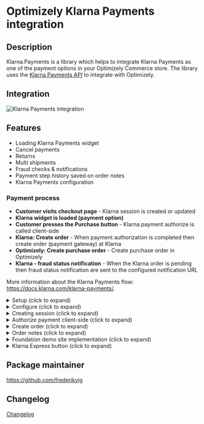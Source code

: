 # Optimizely Klarna Payments integration

## Description

Klarna.Payments is a library which helps to integrate Klarna Payments as one of the payment options in your Optimizely Commerce store. The library uses the [Klarna Payments API](https://developers.klarna.com/api/#payments-api) to integrate with Optimizely.

## Integration

![Klarna Payments integration](https://github.com/Geta/Klarna/raw/master/docs/images/klarna-payments-integration.png)

## Features

- Loading Klarna Payments widget
- Cancel payments
- Returns
- Multi shipments
- Fraud checks & notifications
- Payment step history saved on order notes
- Klarna Payments configuration

### Payment process

- **Customer visits checkout page** - Klarna session is created or updated
- **Klarna widget is loaded (payment option)**
- **Customer presses the Purchase button** - Klarna payment authorize is called client-side
- **Klarna: Create order** - When payment authorization is completed then create order (payment gateway) at Klarna
- **Optimizely: Create purchase order** - Create purchase order in Optimizely
- **Klarna - fraud status notification** - When the Klarna order is pending then fraud status notification are sent to the configured notification URL

More information about the Klarna Payments flow: https://docs.klarna.com/klarna-payments/.

<details>
  <summary>Setup (click to expand)</summary>

Start by installing the NuGet package (use [NuGet](https://nuget.optimizely.com/))

```
dotnet add package Klarna.Payments.v3
```

In Startup.cs

```
public void ConfigureServices(IServiceCollection services)
{
    ...
    services.AddKlarnaPayments();
}
```

</details>
<details>
  <summary>Configure (click to expand)</summary>

Login into Optimizely with a CommerceAdmin user and go to **Commerce -> Administration -> Payments**. Then click **New** and in **Overview** tab fill:

- **Name(\*)**
- **System Keyword(\*)** - KlarnaPayments (the integration will not work when something else is entered in this field)
- **Language(\*)** - allows a specific language to be specified for the payment gateway
- **Class Name(\*)** - choose **Klarna.Payments.KlarnaPaymentGateway**
- **Payment Class(\*)** - choose **Mediachase.Commerce.Orders.OtherPayment**
- **IsActive** - **Yes**
- **Supports Recurring** - **No** - this Klarna Payments integration does not support recurring payments

(\*) mandatory

- select shipping methods available for this payment

![Payment method settings](/docs/screenshots/payment-overview.PNG?raw=true "Payment method settings")

## Configuration

Once you have created the payment method in the Commerce interface, go to your stores appsettings.json file and add the configuration using the following convention **Klarna -> Payments -> MarketId**.

Example:

```
"Klarna": {
    "Payments": {
      "US": { // This is the market id
        ...
      }
    }
}
```

There are 6 properties that are required and several others that are optional or that have default values that can be changed if needed.

For a developer test account see: https://docs.klarna.com/resources/test-environment/. 

### Required properties

| Name      | Description |
| ----------- | ----------- |
| Mid      | Merchant ID - Get this from the Klarna Merchant Portal       |
| Username   | API username - provided by Klarna        |
| Password   | API password - provided by Klarna        |
| ApiUrl   | Base Url - See the Klarna documentation for the API endpoints: https://developers.klarna.com/api/#api-urls. Klarna API requires HTTPS.        |
| ConfirmationUrl   | URL of the merchant confirmation page. The consumer will be redirected back to the confirmation page if the consumer is sent to the redirect URL after placing the order. Insert {session.id} and/or {order.id} as placeholder to connect either of those IDs to the URL        |
| NotificationUrl   | URL for notifications on pending orders. Insert {session.id} and/or {order.id} as placeholder to connect either of those IDs to the URL        |
| PushUrl   | URL that will be requested when an order is completed. Should be different than checkout and confirmation URLs. Insert {session.id} and/or {order.id} as placeholder to connect either of those IDs to the URL        |

Example: 

```
"Klarna": {
    "Payments": {
      "US": {
        "Mid": "",
        "Username": "",
        "Password": "",
        "ApiUrl": "https://api-na.playground.klarna.com/",
        "ConfirmationUrl": "/klarnaapi/order/confirmation/",
        "NotificationUrl": "/klarnaapi/fraud",
        "PushUrl": "/klarnaapi/push?klarna_order_id={order.id}"
      }
	}
}
```

### Other properties

| Name      | Description |
| ----------- | ----------- |
| WidgetDetailsColor       | Color for the bullet points within the iFrame. Value should be a CSS hex color, e.g. "#FF9900"       |
| WidgetBorderColor        | Color for the border of elements within the iFrame. Value should be a CSS hex color, e.g. "#FF9900"       |
| WidgetSelectedBorderColor         | Color for the border of elements within the iFrame when selected by the customer. Value should be a CSS hex color, e.g. "#FF9900"       |
| WidgetTextColor         | Color for the texts within the iFrame. Value should be a CSS hex color, e.g. "#FF9900"       |
| WidgetBorderRadius          | Radius for the border of elements within the iFrame. Example: 2px       |
| Design         | Design package to use in the session. This can only be used if a custom design has been implemented for Klarna Payments and agreed upon in the agreement. It might have a financial impact. Klarna Delivery manager will provide the value for the parameter.        |
| SendProductAndImageUrl         | Send product and image URL to Klarna for each line item. true/false. Default: true      |
| UseAttachments          | If true extra data can be shared with Klarna. See example: DemoSessionBuilder.cs in demo site.       |
| CustomerPreAssessment          | If not set, customer data will not be sent to Klarna before making a purchase. Default: false       |
| AutoCapture          | Allow merchant to trigger auto capturing. Default: false       |

After you've added the appsettings configuration you need to add it under ConfigureServices in Startup.cs. The convention is to use the Market ID as the name.

Example:

```csharp
private readonly IConfiguration _configuration;

public Startup(IWebHostEnvironment webHostingEnvironment, IConfiguration configuration)
{
	_webHostingEnvironment = webHostingEnvironment;
	_configuration = configuration;
}

public void ConfigureServices(IServiceCollection services)
{
	services.Configure<PaymentsConfiguration>("US", _configuration.GetSection("Klarna:Payments:US")); // US is the market id
}
```

After payment is completed (in Foundation this would be in the CheckoutController and PlaceOrder method), the [confirmation url](https://developers.klarna.com/api/#payments-api__create-a-new-credit-sessionmerchant_urls__confirmation) must be called. This can be done like this:

```csharp
var result = _klarnaPaymentsService.Complete(purchaseOrder);
	
if (result.IsRedirect)
{
    return Redirect(result.RedirectUrl);
}
```

This will then redirect to what you configured under ConfirmationUrl above. In Foundation we have the following code:

```csharp
[Route("klarnaapi")]
public class KlarnaPaymentsApiController : Controller
{
	[Route("order/confirmation")]
	public ActionResult OrderConfirmation(string orderNumber)
	{
		var purchaseOrder = _purchaseOrderRepository.Load(orderNumber);

		if (purchaseOrder == null)
		{
			return NotFound();
		}

		return Redirect(_checkoutService.BuildRedirectionUrl());
	}
}
```

[Notification url](https://developers.klarna.com/api/#payments-api__create-a-new-credit-sessionmerchant_urls__notification) is called by Klarna for fraud updates. In the example above the URL would be '/klarnaapi/fraud'. 

```csharp
[Route("klarnaapi")]
public class KlarnaPaymentsApiController : Controller
{
	[Route("fraud")]
	[HttpPost]
	public ActionResult FraudNotification(NotificationModel notification)
	{
		_klarnaPaymentsService.FraudUpdate(notification);
		return Ok();
	}
}
```

When a payment needs an additional review, the payment in Optimizely is set to the status PENDING and the order to ONHOLD. When the fraud status callback URL is called and the payment is accepted the payment status will be set to PROCESSED and the order to ONHOLD. If the payment is rejected by Klarna the payment status is set to FAILED.

[Push url](https://developers.klarna.com/api/#payments-api__create-a-new-credit-sessionmerchant_urls__push) is called by Klarna when an order is completed in order for Optimizely to acknowledge the order. In the example above the URL would be '/klarnaapi/push?klarna_order_id={order.id}'. 

```csharp
[Route("klarnaapi")]
public class KlarnaPaymentsApiController : Controller
{
	[Route("push")]
	[HttpPost]
	public async Task<ActionResult> Push(string klarna_order_id)
	{
		if (klarna_order_id == null)
		{
			return BadRequest();
		}

		var purchaseOrder = _klarnaPaymentsService.GetPurchaseOrderByKlarnaOrderId(klarna_order_id);
		if (purchaseOrder == null)
		{
			return NotFound();
		}

		// Acknowledge the order through the order management API
		await _klarnaPaymentsService.AcknowledgeOrder(purchaseOrder);

		return Ok();
	}
}
```

The `SendProductAndImageUrl` property indicates if the product (in cart) page and image URL should be sent to Klarna and displayed in the Merchant Portal. When the `UseAttachments` property is set to true - the developer should send extra information to Klarna. See the [Klarna documentation](https://developers.klarna.com/documentation/klarna-payments/integration-guide/create-session/#extra-merchant-data) for more detailed explanation.

The `Pre-assesment` field indicates if customer information should be sent to Klarna prior to authorization. Klarna will review this information to verify if the customer can buy via Klarna. This option is only available in the U.S. market and will be ignored for all other markets. Below is a code snippet for sending customer information. An implementation of the ISessionBuilder can be used for setting this information. The ISessionBuilder interface is explained later in this document.

```chsarp
sessionRequest.Customer = new Customer
{
    DateOfBirth = "1980-01-01",
    Gender = "Male",
    LastFourSsn = "1234"
};
```

**Taxes: If the line items prices already include sales tax - make sure that PricesIncludeTax is set to true. This can be configured per market in Optimizely Commerce. Default is false.**

- In the **Markets** tab select a market for which this payment will be available.
  </details>

<details>
  <summary>Creating session (click to expand)</summary>

A session at Klarna should be created when the visitor is on the checkout page. The CreateOrUpdateSession method will create a new session when it does not exist, or update the current one. Use the SessionSettings object and the AdditionalValues property (IDictionary<string, object>) to pass extra data that can be used in the session builder.

Example:

```csharp
await _klarnaPaymentsService.CreateOrUpdateSession(MyCart, new SessionSettings(SiteDefinition.Current.SiteUrl));
```

It's possible to create an implementation of the ISessionBuilder. The Build method is called after all default values are set. This way you're able to override existing values or set missing ones. MerchantReference1 is used for the Purchase Order Number from Optimizely, MerchantReference2 can be used for additional data for that order which the merchant can then use to search and locate that particular order in the Klarna Portal (see example below in DemoSessionBuilder). The `includePersonalInformation` parameter indicates if personal information can be sent to Klarna. There are some restrictions for certain countries. For example, countries in the EU can only send personal information once customer has actively selected a Klarna payment method. For more details on legal & privacy [see here](https://developers.klarna.com/documentation/klarna-payments/legal-privacy/). 

You can add additional merchant data like customer data, subscription, event, reservation details etc when `UseAttachments` is set to true (see configuration above). [Here's a list](https://developers.klarna.com/api/#payments-api-create-a-new-credit-session) of all the different supported parameters. 

Below is an example implementation of ISessionBuilder.

```csharp
public class DemoSessionBuilder : ISessionBuilder
{
        public Session Build(Session session, ICart cart, PaymentsConfiguration configuration, IDictionary<string, object> dic = null, bool includePersonalInformation = false)
    {
        if (includePersonalInformation && paymentsConfiguration.CustomerPreAssessment)
        {
            session.Customer = new Customer
            {
                DateOfBirth = "1980-01-01",
                Gender = "Male",
                LastFourSsn = "1234"
            };
        }
        session.MerchantReference2 = "12345";

        if (paymentsConfiguration.UseAttachments && PrincipalInfo.CurrentPrincipal.Identity.IsAuthenticated)
		{
			var converter = new IsoDateTimeConverter
			{
				DateTimeFormat = "yyyy'-'MM'-'dd'T'HH':'mm':'ss'Z'"
			};

			var customerContact = PrincipalInfo.CurrentPrincipal.GetCustomerContact();

			var customerAccountInfos = new List<Dictionary<string, object>>
				{
					new Dictionary<string, object>
					{
						{ "unique_account_identifier",  PrincipalInfo.CurrentPrincipal.GetContactId() },
						{ "account_registration_date", customerContact.Created },
						{ "account_last_modified", customerContact.Modified }
					}
				};

			var emd = new Dictionary<string, object>
				{
					{ "customer_account_info", customerAccountInfos}
				};

			session.Attachment = new Attachment
			{
				ContentType = "application/vnd.klarna.internal.emd-v2+json",
				Body = JsonConvert.SerializeObject(emd, converter)
			};
		}
        return session;
    }
}
```

The following properties are set by default (read from current cart and payment method configurations):

- **PurchaseCountry**
- **MerchantUrl.Confirmation**
- **MerchantUrl.Notification**
- **Options**
- **OrderAmount**
- **PurchaseCurrency**
- **Locale**
- **OrderLines**
- **ShippingAddress**
- **BillingAddress**

Read more about the different parameters: https://developers.klarna.com/api/#payments-api-create-a-new-credit-session.

When `UseAttachments` is set to true, extra information can be send to Klarna. The code snippet above (DemoSessionBuilder) shows an example how you can implement this. [Here's the full documentation](https://developers.klarna.com/documentation/klarna-payments/integration-guide/create-session/#extra-merchant-data) by Klarna.

</details>

<details>
  <summary>Authorize payment client-side (click to expand)</summary>

The last step just before creating an order is to do an [authorization call](https://developers.klarna.com/documentation/klarna-payments/integration-guide/authorize/). In this call we will provide Klarna with any missing personal information (which might be missing due to legislation). Up until now, no personal information might have been synced to Klarna, which makes risk assessment quite hard to accomplish. During the authorize call we provide Klarna with the required personal information (billing-/shipping address, customer info). Klarna will conduct a full risk assessment after which it will provide immediate feedback, which is described on the previously linked [docs](https://developers.klarna.com/documentation/klarna-payments/integration-guide/authorize/).

As Foundation supports both authenticated and anonymous checkout, we have multiple ways to retrieve personal information for the current customer.

Ways to retrieve personal information (PI):

- Authenticated user
  - In this case we expect that (most of) the personal information exists server side. We do an api call to the provided KlarnaPaymentController (url: "/klarnaapi/personal") to retrieve personal information. Due to the way the Foundation checkout process is set up, we have to provide the currently selected billing address id; because it is not stored server side (yet).
- Anonymous user
  - In this case we expect that no information exists server side. We retrieve personal information from form fields and use that to populate the object with personal information.

If anything goes wrong it could be that the Klarna widget will display a pop-up, allowing the user to recover from any errors. In case of non-recoverable error(s); the widget should be hidden and we should inform the user to select a different payment method. If the authorization is not approved, also check the show_form value returned, if it is false, then do not show the Klarna payment method anymore to the user in that user session. The happy flow (no errors) would mean that we will retrieve an authorization token from Klarna and can continue with the checkout process.
Receiving an authorization token means that the risk assessment succeeded and we're able to complete the order. The authorization token is provided during the form post to Optimizely (purchase). This authorization token is important because it allows us to make sure no changes were made client side (as you can change the cart items in the authorization call as well).

**Checkout flow:**

Step 1: Showing checkout page (by default no personal information is shared)
- Server side - During checkout we use the CreateOrUpdateSession to update the session at Klarna (this does not contain any PI)

Step 2: Placing order (personal information is shared)
- Client side - When the user clicks on 'Place order' we use the Klarna javascript library to do an authorize call, providing the necessary customer information. Best practice is to disable the place order button after the user clicks it to prevent subsequent calls.
  - If authorize succeeds we receive an authorization token, which we add to the checkout form and pass on to our server
  - If authorize fails, for example if there are no offers based on the user's personal info, we flip a boolean on the user's cart server side. That boolean will allow the CreateOrUpdateSession to send PI to Klarna in any subsequent call (IKlarnaPaymentsService - AllowedToSharePersonalInformation).
- Server side - After authorize we take our cart and using this session and the authorization token we can create an order in Klarna.
  - If creating an order fails, the authorize request has been tampered with and the payment fails

In your own implementation you can use Klarna.Payments.js as a reference implementation. The existing Checkout.js has been modified slightly in order to 1. (re-)load the Klarna widget after updating the order summary and 2. do an authorization call to Optimizely on `jsCheckoutForm` submit.

### Finalizing
The user may, in some cases, need to introduce data a second time (e.g. providing a legal authorization, or selecting a bank account). We call this the finalize step.

By default, the SDK performs authorization and finalization automatically after each other, but you can request to perform these separately if the flow in your app requires it. If that’s the case, your listener will be notified with a `finalizeRequired` parameter set to `true`.

If the session needs to be finalized, you’ll need to perform this last step to get an authorization token. The finalization should be done just before the purchase is completed, meaning the last step in a multi-step checkout.

You can finalize the session by calling the view’s `finalize()` method.

For more information please see: [Klarna Payments Finalize the authorization](https://docs.klarna.com/klarna-payments/api-call-descriptions/authorize-the-purchase/#finalize-the-authorization).
</details>

<details>
  <summary>Create order (click to expand)</summary>

The KlarnaPaymentGateway will create an order at Klarna when the authorization (client-side) is done. The ISessionBuilder is called again to override the default values or set other extra values when necessary. When the Gateway returns true (indicating the payment is processed) a PurchaseOrder can be created. This should be done by the developer, the Foundation demo site contains an example implementation.

</details>

<details>
  <summary>Order notes (click to expand)</summary>
  
The KlarnaPaymentGateway save notes about payment updates to the order.

![Order notes](/docs/screenshots/order-notes.PNG?raw=true "Order notes")

</details>

<details>
  <summary>Foundation demo site implementation (click to expand)</summary>
  
This repository includes the [Foundation demo site](https://github.com/Geta/Klarna/tree/master/demo) which contains an example implementation of this package. The implementation requires both frontend and backend changes.

**Load Klarna JS script**

Load the Klarna API Javascript.

```
<script src="https://x.klarnacdn.net/kp/lib/v1/api.js" async></script>
```

**Frontend implementation**

There are a few frontend changes that are required.

- Load and initialize (define settings) the Klarna Payments widget
- Authorize payment when visitor clicks the purchase button. The authorize action can be used to send some additional personal. Some countries (EU) we can only send personal information in the last (authorize) step. See more info about the [authorize step here](https://docs.klarna.com/klarna-payments/api-call-descriptions/authorize-the-purchase/)

Example implementation: [Klarna.Payments.js](/demo/Foundation/src/Foundation/wwwroot/js/common/Klarna.Payments.js) and [checkout.js](/demo/Foundation/src/Foundation/Features/Checkout/checkout.js) (search for KlarnaPayments)

**API controller - frontend and callback communication**

The [KlarnaPaymentsApiController](/demo/Foundation/src/Foundation/Features/Api/KlarnaPaymentsApiController.cs) contains actions that are used by the frontend and for Klarna callbacks (confirmation, fraud, notification, and push).

- GetpersonalInformation - Get personal information for the authorization call. See the section 'Call authorize client-side' for more explanation.
- AllowSharingOfPersonalInformation - Check if the personal information can be shared. See the section 'Call authorize client-side' for more explanation.

**Load and display payment - Foundation**

- [\_KlarnaPaymentsPaymentMethod.cshtml](/demo/Foundation/src/Foundation/Features/Checkout/_KlarnaPaymentsPaymentMethod.cshtml) - display Klarna Payment method
- [\_KlarnaPaymentsConfirmation.cshtml](/demo/Foundation/src/Foundation/Features/MyAccount/OrderConfirmation/_KlarnaPaymentsConfirmation.cshtml) - Klarna Payments confirmation view
- [KlarnaPaymentsPaymentOption.cs](/demo/Foundation/src/Foundation/Features/Checkout/Payments/KlarnaPaymentsPaymentOption.cs)
  - See PostProcess - Set the payment status to pending when the fraud status is pending
- Implement AuthorizationToken on the [CheckoutViewModel](/demo/Foundation/src/Foundation/Features/Checkout/ViewModels/CheckoutViewModel.cs), add HiddenField on [Checkout.cshtml](/demo/Foundation/src/Foundation/Features/Checkout/Checkout.cshtml)

**Process payment - Foundation**

- [CheckoutService](/demo/Foundation/src/Foundation/Features/Checkout/Services/CheckoutService.cs) `CreateAndAddPaymentToCart` - Set authorization token on payment object. This should be done before calling the payment gateway - `cart.ProcessPayments(_paymentProcessor, _orderGroupCalculator)`
- Call `CreateOrUpdateSession` with the updated Cart when you make changes to the cart (add coupon codes, change shipping address, line item changes etc) [CheckoutController](/demo/Foundation/src/Foundation/Features/Checkout/CheckoutController.cs)
- Call the `Complete` method to redirect the visitor to the confirmation page after creating a PurchaseOrder

Note: if you're not using serialized carts you need to set the OrderNumberMethod property on the cart like below code snippet. This package contains an implementation of the IOrderNumberGenerator. During payment authorization (so before a purchase order is created) it's mandatory to send the order number to Klarna. The custom implementation in the package generates an order number and saves it on the cart. When the SaveAsPurchaseOrder method is called the implementation will return the generated order number from the cart.

```
if (cart is Mediachase.Commerce.Orders.Cart) // old (not serialized) carts don't use the IOrderNumberGenerator
{
    var orderNumberGenerator = ServiceLocator.Current.GetInstance<IOrderNumberGenerator>();
    ((Mediachase.Commerce.Orders.Cart)cart).OrderNumberMethod = orderNumberGenerator.GenerateOrderNumber;
}
```

</details>
<details>
  <summary>Klarna Express button (click to expand)</summary>

Add the Express button to your cart page to offer a quick and secure checkout option for your customers. With pre-filled data for all Klarna shoppers, you’ll offer a convenient shopping experience that customers expect, even if it’s their first time visiting your site.
	
For details on how to add it, please see the [Express button docs](/docs/express-button.md)

</details>

## Package maintainer

https://github.com/frederikvig

## Changelog

[Changelog](../../CHANGELOG.md)
